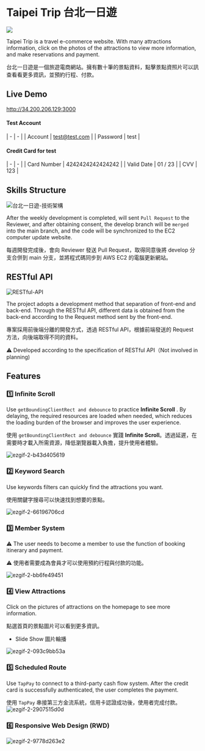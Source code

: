 # Taipei Trip 台北一日遊


![](https://i.imgur.com/PzYAbIc.jpg)

Taipei Trip is a travel e-commerce website. With many attractions information, click on the photos of the attractions to view more information, and make reservations and payment.


台北一日遊是一個旅遊電商網站。擁有數十筆的景點資料，點擊景點資照片可以訊查看看更多資訊，並預約行程、付款。

## Live Demo


http://34.200.206.129:3000

#### Test Account
| - | - |
| Account | test@test.com |
| Password | test |

#### Credit Card for test
| - | - |
| Card Number	 | 4242424242424242 |
| Valid Date	 | 01 / 23 |
| CVV	 | 123 |

## Skills Structure
![台北一日遊-技術架構](https://user-images.githubusercontent.com/75563062/133192590-4eb4a1bd-8b64-436f-8c07-e8c1a2cede1d.png)

After the weekly development is completed, will sent `Pull Request` to the Reviewer, and after obtaining consent, the develop branch will be `merged` into the main branch, and the code will be synchronized to the EC2 computer update website.

每週開發完成後，會向 Reviewer 發送 Pull Request，取得同意後將 develop 分支合併到 main 分支，並將程式碼同步到 AWS EC2 的電腦更新網站。


## RESTful API

![RESTful-API](https://user-images.githubusercontent.com/75563062/132503738-f72395fd-fa6c-4e72-bcda-62cf26673d63.png)

The project adopts a development method that separation of front-end and back-end. Through the RESTful API, different data is obtained from the back-end according to the Request method sent by the front-end.

專案採用前後端分離的開發方式，透過 RESTful API，根據前端發送的 Request 方法，向後端取得不同的資料。

⚠️ Developed according to the specification of RESTful API（Not involved in planning)



## Features

### 1️⃣ Infinite Scroll
Use `getBoundingClientRect and debounce` to practice  **Infinite Scroll** . By delaying, the required resources are loaded when needed, which reduces the loading burden of the browser and improves the user experience.

使用 `getBoundingClientRect and debounce` 實踐 **Infinite Scroll**。透過延遲，在需要時才載入所需資源，降低瀏覽器載入負擔，提升使用者體驗。


![ezgif-2-b43d405619](https://user-images.githubusercontent.com/92699251/169023608-3e32c378-5916-4eea-bcc7-556a791f1e4d.gif)



### 2️⃣ Keyword Search
Use keywords filters can quickly find the attractions you want.

使用關鍵字搜尋可以快速找到想要的景點。


![ezgif-2-66196706cd](https://user-images.githubusercontent.com/92699251/169029054-9eb102ac-ec90-4df4-83fe-2a11872d2023.gif)




### 3️⃣ Member System
⚠️ The user needs to become a member to use the function of booking itinerary and payment.

⚠️ 使用者需要成為會員才可以使用預約行程與付款的功能。


![ezgif-2-bb6fe49451](https://user-images.githubusercontent.com/92699251/169029437-ddc51090-a1cb-4481-ba03-4a3191a889c3.gif)

### 4️⃣ View Attractions
Click on the pictures of attractions on the homepage to see more information.

點選首頁的景點圖片可以看到更多資訊。

- Slide Show 圖片輪播

![ezgif-2-093c9bb53a](https://user-images.githubusercontent.com/92699251/169029740-9959fd04-c1c2-475b-9434-c454f3e69b3f.gif)



### 5️⃣ Scheduled Route
Use `TapPay` to connect to a third-party cash flow system. After the credit card is successfully authenticated, the user completes the payment.

使用 `TapPay` 串接第三方金流系統，信用卡認證成功後，使用者完成付款。
![ezgif-2-2907515d0d](https://user-images.githubusercontent.com/92699251/169029980-1977cd29-aab7-4b27-99e7-8324ff1743fa.gif)



### 6️⃣ Responsive Web Design (RWD)


![ezgif-2-9778d263e2](https://user-images.githubusercontent.com/92699251/169189279-fbfff30b-f910-458c-8f02-907dc841bf34.gif)


